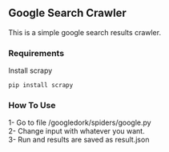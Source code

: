 <h2>Google Search Crawler</h2>
This is a simple google search results crawler.

<h3>Requirements</h3>
Install scrapy <pre><code>pip install scrapy</code></pre>

<h3>How To Use</h3>


1- Go to file /googledork/spiders/google.py<br>
2- Change input with whatever you want.<br>
3- Run and results are saved as result.json
